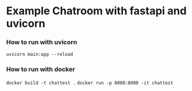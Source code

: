 # Example Chatroom with fastapi and uvicorn

### How to run with uvicorn

`uvicorn main:app --reload`

### How to run with docker

`docker build -t chattest .`
`docker run -p 8000:8000 -it chattest`
